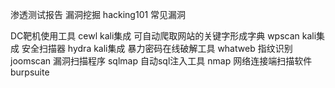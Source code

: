 渗透测试报告
漏洞挖掘
hacking101
常见漏洞

DC靶机使用工具
cewl kali集成 可自动爬取网站的关键字形成字典
wpscan kali集成 安全扫描器
hydra kali集成 暴力密码在线破解工具
whatweb 指纹识别
joomscan 漏洞扫描程序
sqlmap 自动sql注入工具
nmap  网络连接端扫描软件
burpsuite 